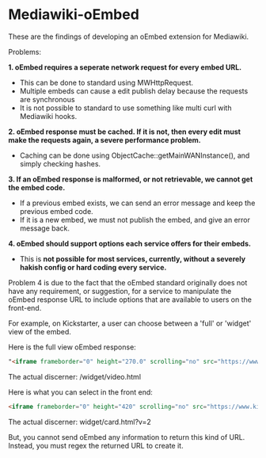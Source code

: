 # Mediawiki-oEmbed

These are the findings of developing an oEmbed extension for Mediawiki.

Problems:

**1. oEmbed requires a seperate network request for every embed URL.**
  * This can be done to standard using MWHttpRequest.
  * Multiple embeds can cause a edit publish delay because the requests are synchronous
  * It is not possible to standard to use something like multi curl with Mediawiki hooks.
  
**2. oEmbed response must be cached. If it is not, then every edit must make the requests again, a severe performance problem.**
  * Caching can be done using ObjectCache::getMainWANInstance(), and simply checking hashes.
  
**3. If an oEmbed response is malformed, or not retrievable, we cannot get the embed code.**
  * If a previous embed exists, we can send an error message and keep the previous embed code. 
  * If it is a new embed, we must not publish the embed, and give an error message back.
  
**4. oEmbed should support options each service offers for their embeds.**
  * This is **not possible for most services, currently, without a severely hakish config or hard coding every service.**
  

Problem 4 is due to the fact that the oEmbed standard originally does not have any requirement, or suggestion, for a service to manipulate the oEmbed response URL to include options that are available to users on the front-end.

For example, on Kickstarter, a user can choose between a 'full' or 'widget' view of the embed. 

Here is the full view oEmbed response:
```html
"<iframe frameborder="0" height="270.0" scrolling="no" src="https://www.kickstarter.com/projects/rewordable/rewordable-the-uniquely-fragmented-word-game/widget/video.html" width="480"></iframe>"
```
The actual discerner:
/widget/video.html

Here is what you can select in the front end:
```html
<iframe frameborder="0" height="420" scrolling="no" src="https://www.kickstarter.com/projects/rewordable/rewordable-the-uniquely-fragmented-word-game/widget/card.html?v=2" width="220"></iframe>
```
The actual discerner:
widget/card.html?v=2

But, you cannot send oEmbed any information to return this kind of URL. Instead, you must regex the returned URL to create it.

